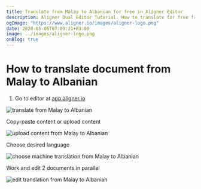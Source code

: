 ```yaml
---
title: Translate from Malay to Albanian for free in Aligner Editor
description: Aligner Dual Editor Tutorial. How to translate for free from Malay to Albanian. Aligner is multilingual document management platform. 
ogImage: "https://www.aligner.io/images/aligner-logo.png"
date: 2020-05-06T07:09:21+03:00
image: ../images/aligner-logo.png
onBlog: true
---
```


# How to translate document from Malay to Albanian

1. Go to editor at [app.aligner.io](https://app.aligner.io "Aligner App web page")

![translate from Malay to Albanian](../aligner-blank-editor.png "translate from Malay to Albanian")

Copy-paste content or upload content

![upload content from Malay to Albanian](../aligner-uploaded-document.png "upload content from Malay to Albanian")

Choose desired language

![choose machine translation from Malay to Albanian](../aligner-language-dropdown.png "choose machine translation from Malay to Albanian")

Work and edit 2 documents in parallel

![edit translation from Malay to Albanian](../aligner-double-sitded-editor.png "edit translation from Malay to Albanian")

